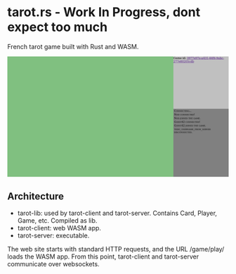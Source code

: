 # tarot.rs - Work In Progress, dont expect too much

French tarot game built with Rust and WASM.

![](docs/Screenshot.png)

## Architecture

* tarot-lib: used by tarot-client and tarot-server. Contains Card, Player, Game, etc. Compiled as lib.
* tarot-client: web WASM app.
* tarot-server: executable.

The web site starts with standard HTTP requests, and the URL /game/play/ loads the WASM app.
From this point, tarot-client and tarot-server communicate over websockets.
